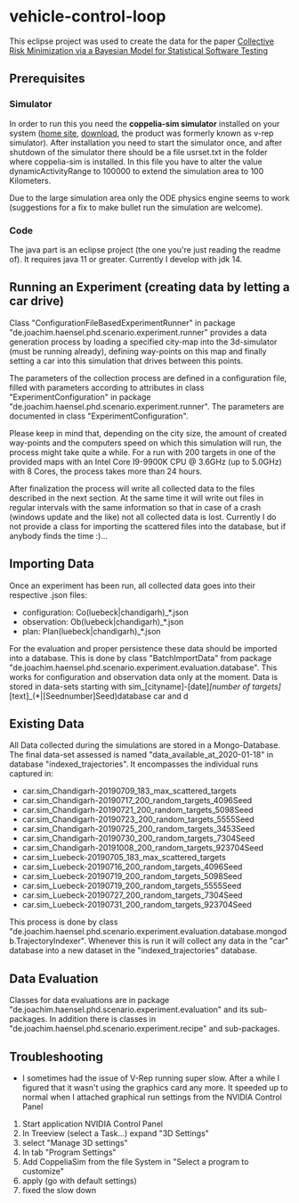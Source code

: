 # vehicle-control-loop

This eclipse project was used to create the data for the paper 
[Collective Risk Minimization via a Bayesian Model for Statistical Software Testing](https://arxiv.org/abs/2005.07460)

## Prerequisites
### Simulator
In order to run this you need the **coppelia-sim simulator** installed on your system ([home site](https://www.coppeliarobotics.com/), 
[download](https://www.coppeliarobotics.com/downloads), the product was formerly known as v-rep simulator).
After installation you need to start the simulator once, and after shutdown of 
the simulator there should be a file usrset.txt in the folder where coppelia-sim is installed. In this file you have to alter the value dynamicActivityRange to 
100000 to extend the simulation area to 100 Kilometers. 

Due to the large simulation area only the ODE physics engine seems to work (suggestions for a fix to make bullet run the simulation are welcome).

### Code
The java part is an eclipse project (the one you're just reading the readme of). It requires java 11 or greater. Currently I develop with jdk 14. 

## Running an Experiment (creating data by letting a car drive)
Class "ConfigurationFileBasedExperimentRunner" in package "de.joachim.haensel.phd.scenario.experiment.runner" provides a data generation process by loading a specified city-map into the 3d-simulator (must be running already), defining way-points on this map and finally setting a car into this simulation that drives between this points. 

The parameters of the collection process are defined in a configuration file, filled with parameters according to attributes in class "ExperimentConfiguration" in package "de.joachim.haensel.phd.scenario.experiment.runner". The parameters are documented in class "ExperimentConfiguration". 

Please keep in mind that, depending on the city size, the amount of created way-points and the computers speed on which this simulation will run, the process might take quite a while. For a run with 200 targets in one of the provided maps with an Intel Core I9-9900K CPU @ 3.6GHz (up to 5.0GHz) with 8 Cores, the process takes more than 24 hours. 

After finalization the process will write all collected data to the files described in the next section. At the same time it will write out files in regular intervals with the same information so that in case of a crash (windows update and the like) not all collected data is lost. Currently I do not provide a class for importing the scattered files into the database, but if anybody finds the time :)...

## Importing Data
Once an experiment has been run, all collected data goes into their respective .json files:
* configuration: Co(luebeck|chandigarh)_*.json
* observation: Ob(luebeck|chandigarh)_*.json
* plan: Plan(luebeck|chandigarh)_*.json

For the evaluation and proper persistence these data should be imported into a database. This is done by class "BatchImportData" from package "de.joachim.haensel.phd.scenario.experiment.evaluation.database". This works for configuration and observation data only at the moment. Data is stored in data-sets starting with sim_[cityname]-[date]_[number of targets]_[text]_(*|[Seednumber]Seed)database car and d


## Existing Data
All Data collected during the simulations are stored in a Mongo-Database. The final data-set assessed is named "data_available_at_2020-01-18" in database "indexed_trajectories". It encompasses the individual runs captured in:
* car.sim_Chandigarh-20190709_183_max_scattered_targets
* car.sim_Chandigarh-20190717_200_random_targets_4096Seed
* car.sim_Chandigarh-20190721_200_random_targets_5098Seed
* car.sim_Chandigarh-20190723_200_random_targets_5555Seed
* car.sim_Chandigarh-20190725_200_random_targets_3453Seed
* car.sim_Chandigarh-20190730_200_random_targets_7304Seed
* car.sim_Chandigarh-20191008_200_random_targets_923704Seed
* car.sim_Luebeck-20190705_183_max_scattered_targets
* car.sim_Luebeck-20190716_200_random_targets_4096Seed
* car.sim_Luebeck-20190719_200_random_targets_5098Seed
* car.sim_Luebeck-20190719_200_random_targets_5555Seed
* car.sim_Luebeck-20190727_200_random_targets_7304Seed
* car.sim_Luebeck-20190731_200_random_targets_923704Seed

This process is done by class "de.joachim.haensel.phd.scenario.experiment.evaluation.database.mongodb.TrajectoryIndexer". Whenever this is run it will collect any data in the "car" database into a new dataset in the "indexed_trajectories" database.

## Data Evaluation
Classes for data evaluations are in package "de.joachim.haensel.phd.scenario.experiment.evaluation" and its sub-packages. In addition there is classes in "de.joachim.haensel.phd.scenario.experiment.recipe" and sub-packages.

## Troubleshooting
* I sometimes had the issue of V-Rep running super slow. After a while I figured that it wasn't using the graphics card any more. It speeded up to normal when I attached graphical run settings from the NVIDIA Control Panel
1. Start application NVIDIA Control Panel
1. In Treeview (select a Task...) expand "3D Settings"
1. select "Manage 3D settings" 
1. In tab "Program Settings"
1. Add CoppeliaSim from the file System in "Select a program to customize"
1. apply (go with default settings)
1. fixed the slow down
